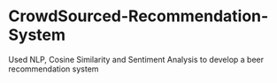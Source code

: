 # CrowdSourced-Recommendation-System
Used NLP, Cosine Similarity and Sentiment Analysis to develop a beer recommendation system 
